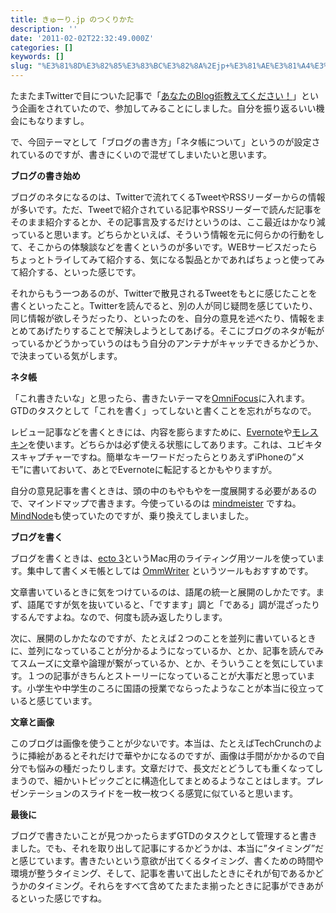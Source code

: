 ```yaml
---
title: きゅーり.jp のつくりかた
description: ''
date: '2011-02-02T22:32:49.000Z'
categories: []
keywords: []
slug: "%E3%81%8D%E3%82%85%E3%83%BC%E3%82%8A%2Ejp+%E3%81%AE%E3%81%A4%E3%81%8F%E3%82%8A%E3%81%8B%E3%81%9F"
---
```

たまたまTwitterで目についた記事で「[あなたのBlog術教えてください！](http://rashita.net/blog/?p=5206)」という企画をされていたので、参加してみることにしました。自分を振り返るいい機会にもなりますし。

で、今回テーマとして「ブログの書き方」「ネタ帳について」というのが設定されているのですが、書きにくいので混ぜてしまいたいと思います。

**ブログの書き始め**

ブログのネタになるのは、Twitterで流れてくるTweetやRSSリーダーからの情報が多いです。ただ、Tweetで紹介されている記事やRSSリーダーで読んだ記事をそのまま紹介するとか、その記事言及するだけというのは、ここ最近はかなり減っていると思います。どちらかといえば、そういう情報を元に何らかの行動をして、そこからの体験談などを書くというのが多いです。WEBサービスだったらちょっとトライしてみて紹介する、気になる製品とかであればちょっと使ってみて紹介する、といった感じです。

それからもう一つあるのが、Twitterで散見されるTweetをもとに感じたことを書くといったこと。Twitterを読んでると、別の人が同じ疑問を感じていたり、同じ情報が欲しそうだったり、といったのを、自分の意見を述べたり、情報をまとめてあげたりすることで解決しようとしてあげる。そこにブログのネタが転がっているかどうかっていうのはもう自分のアンテナがキャッチできるかどうか、で決まっている気がします。

**ネタ帳**

「これ書きたいな」と思ったら、書きたいテーマを[OmniFocus](http://www.omnigroup.com/products/omnifocus/)に入れます。GTDのタスクとして「これを書く」ってしないと書くことを忘れがちなので。

レビュー記事などを書くときには、内容を膨らますために、[Evernote](http://www.evernote.com/about/intl/jp/)や[モレスキン](http://www.moleskine.co.jp/)を使います。どちらかは必ず使える状態にしてあります。これは、ユビキタスキャプチャーですね。簡単なキーワードだったらとりあえずiPhoneの”メモ”に書いておいて、あとでEvernoteに転記するとかもやりますが。

自分の意見記事を書くときは、頭の中のもやもやを一度展開する必要があるので、マインドマップで書きます。今使っているのは [mindmeister](http://www.mindmeister.com/) ですね。[MindNode](http://mindnode.com/jp/)も使っていたのですが、乗り換えてしまいました。

**ブログを書く**

ブログを書くときは、[ecto 3](http://illuminex.com/ecto/)というMac用のライティング用ツールを使っています。集中して書くメモ帳としては [OmmWriter](http://www.ommwriter.com/) というツールもおすすめです。

文章書いているときに気をつけているのは、語尾の統一と展開のしかたです。まず、語尾ですが気を抜いていると、「ですます」調と「である」調が混ざったりするんですよね。なので、何度も読み返したりします。

次に、展開のしかたなのですが、たとえば２つのことを並列に書いているときに、並列になっていることが分かるようになっているか、とか、記事を読んでみてスムーズに文章や論理が繋がっているか、とか、そういうことを気にしています。１つの記事がきちんとストーリーになっていることが大事だと思っています。小学生や中学生のころに国語の授業でならったようなことが本当に役立っていると感じています。

**文章と画像**

このブログは画像を使うことが少ないです。本当は、たとえばTechCrunchのように挿絵があるとそれだけで華やかになるのですが、画像は手間がかかるので自分でも悩みの種だったりします。文章だけで、長文だとどうしても重くなってしまうので、細かいトピックごとに構造化してまとめるようなことはします。プレゼンテーションのスライドを一枚一枚つくる感覚に似ていると思います。

**最後に**

ブログで書きたいことが見つかったらまずGTDのタスクとして管理すると書きました。でも、それを取り出して記事にするかどうかは、本当に”タイミング”だと感じています。書きたいという意欲が出てくるタイミング、書くための時間や環境が整うタイミング、そして、記事を書いて出したときにそれが旬であるかどうかのタイミング。それらをすべて含めてたまたま揃ったときに記事ができあがるといった感じですね。